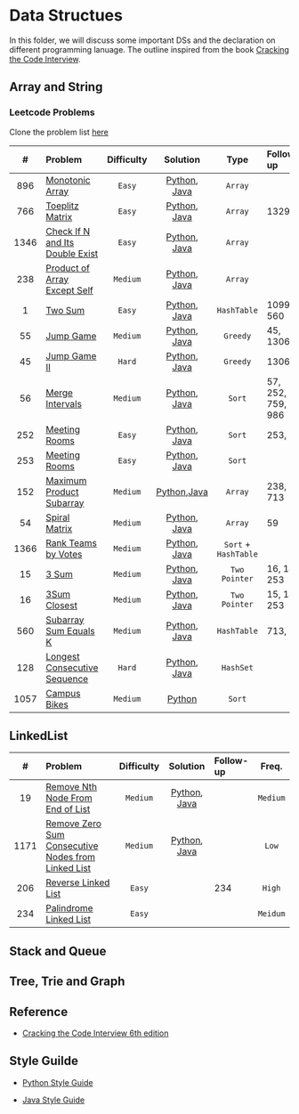 # Data Structues

In this folder, we will discuss some important DSs and the declaration on different programming lanuage. The outline inspired from the book [Cracking the Code Interview](http://www.crackingthecodinginterview.com).

## Array and String

### Leetcode Problems

Clone the problem list [here](https://leetcode.com/list/x8iyupb5)

|  #   | Problem                                                                                           | Difficulty |                                     Solution                                     |         Type         | Follow-up         |  Freq.   |
| :--: | :------------------------------------------------------------------------------------------------ | :--------: | :------------------------------------------------------------------------------: | :------------------: | :---------------- | :------: |
| 896  | [Monotonic Array](https://leetcode.com/problems/monotonic-array/)                                 |   `Easy`   |    [Python](./python/monotonic_array.py), [Java](./java/MonotonicArray.java)     |       `Array`        |                   |  `Low`   |
| 766  | [Toeplitz Matrix](https://leetcode.com/problems/toeplitz-matrix/)                                 |   `Easy`   |    [Python](./python/toeplitz_matrix.py), [Java](./java/ToeplitzMatrix.java)     |       `Array`        | 1329,             |  `Low`   |
| 1346 | [Check If N and Its Double Exist](https://leetcode.com/problems/check-if-n-and-its-double-exist/) |   `Easy`   |       [Python](./python/check_double.py), [Java](./java/CheckDouble.java)        |       `Array`        |                   |  `Low`   |
| 238  | [Product of Array Except Self](https://leetcode.com/problems/product-of-array-except-self/)       |  `Medium`  | [Python](./python/prodcut_except_self.py), [Java](./java/ProductExceptSelf.java) |       `Array`        |                   |  `High`  |
|  1   | [Two Sum](https://leetcode.com/problems/two-sum/)                                                 |   `Easy`   |            [Python](./python/two_sum.py), [Java](./java/TwoSum.java)             |     `HashTable`      | 1099, 560         |  `High`  |
|  55  | [Jump Game](https://leetcode.com/problems/jump-game/)                                             |  `Medium`  |          [Python](./python/jump_game.py), [Java](./java/JumpGame.java)           |       `Greedy`       | 45, 1306          | `Medium` |
|  45  | [Jump Game II](https://leetcode.com/problems/jump-game-ii/)                                       |   `Hard`   |        [Python](./python/jump_game_ii.py), [Java](./java/JumpGameII.java)        |       `Greedy`       | 1306,             | `Medium` |
|  56  | [Merge Intervals](https://leetcode.com/problems/merge-intervals/)                                 |  `Medium`  |    [Python](./python/merge_intervals.py), [Java](./java/MergeIntervals.java)     |        `Sort`        | 57, 252, 759, 986 |  `High`  |
| 252  | [Meeting Rooms](https://leetcode.com/problems/meeting-rooms/)                                     |   `Easy`   |       [Python](./python/meeting_room.py), [Java](./java/MeetingRooms.java)       |        `Sort`        | 253,              | `Medium` |
| 253  | [Meeting Rooms](https://leetcode.com/problems/meeting-rooms-ii/)                                  |   `Easy`   |    [Python](./python/meeting_room_ii.py), [Java](./java/MeetingRoomsII.java)     |        `Sort`        |                   |  `High`  |
| 152  | [Maximum Product Subarray](https://leetcode.com/problems/maximum-product-subarray/)               |  `Medium`  |     [Python](./python/max_prod_subarr.py),[Java](./java/MaxProdSubArr.java)      |       `Array`        | 238, 713          | `Medium` |
|  54  | [Spiral Matrix](https://leetcode.com/problems/spiral-matrix/)                                     |  `Medium`  |      [Python](./python/spiral_matrix.py), [Java](./java/SpiralMatrix.java)       |       `Array`        | 59                | `Medium` |
| 1366 | [Rank Teams by Votes](https://leetcode.com/problems/rank-teams-by-votes/)                         |  `Medium`  |         [Python](./python/rank_teams.py), [Java](./java/RankTeams.java)          | `Sort` + `HashTable` |                   |  `N/A`   |
|  15  | [3 Sum](https://leetcode.com/problems/3sum/)                                                      |  `Medium`  |          [Python](./python/three_sum.py), [Java](./java/ThreeSum.java)           |    `Two Pointer`     | 16, 18, 253       |  `High`  |
|  16  | [3Sum Closest](https://leetcode.com/problems/3sum-closest/)                                       |  `Medium`  |   [Python](./python/three_sum_closest.py), [Java](./java/ThreeSumClosest.java)   |    `Two Pointer`     | 15, 18, 253       | `Medium` |
| 560  | [Subarray Sum Equals K](https://leetcode.com/problems/subarray-sum-equals-k/)                     |  `Medium`  |  [Python](./python/subarray_sum_equal.py), [Java](./java/SubarraySumEqual.java)  |     `HashTable`      | 713,              |  `High`  |
| 128  | [Longest Consecutive Sequence](https://leetcode.com/problems/longest-consecutive-sequence/)       |   `Hard`   |                [Python](./python/lcs.py), [Java](./java/LCS.java)                |      `HashSet`       |                   |  `High`  |
| 1057 | [Campus Bikes](https://leetcode.com/problems/campus-bikes/)                                       |  `Medium`  |                        [Python](./python/campus_bikes.py)                        |        `Sort`        |                   | `Medium` |

## LinkedList

|  #   | Problem                                                                                                                                 | Difficulty |                                 Solution                                 | Follow-up |  Freq.   |
| :--: | :-------------------------------------------------------------------------------------------------------------------------------------- | :--------: | :----------------------------------------------------------------------: | :-------- | :------: |
|  19  | [Remove Nth Node From End of List](https://leetcode.com/problems/remove-nth-node-from-end-of-list/)                                     |  `Medium`  | [Python](./python/remove_nth_node.py), [Java](./java/RemoveNthNode.java) |           | `Medium` |
| 1171 | [Remove Zero Sum Consecutive Nodes from Linked List](https://leetcode.com/problems/remove-zero-sum-consecutive-nodes-from-linked-list/) |  `Medium`  | [Python](./python/remove_zero_sum.py), [Java](./java/RemoveZeroSum.java) |           |  `Low`   |
| 206  | [Reverse Linked List](https://leetcode.com/problems/reverse-linked-list/)                                                               |   `Easy`   |                                                                          | 234       |  `High`  |
| 234  | [Palindrome Linked List](https://leetcode.com/problems/palindrome-linked-list/)                                                         |   `Easy`   |                                                                          |           | `Meidum` |

## Stack and Queue

## Tree, Trie and Graph

## Reference

- [Cracking the Code Interview 6th edition](http://www.crackingthecodinginterview.com)

## Style Guilde

- [Python Style Guide](http://google.github.io/styleguide/pyguide.html)

- [Java Style Guide](https://github.com/twitter-archive/commons/blob/master/src/java/com/twitter/common/styleguide.md#documentation)
